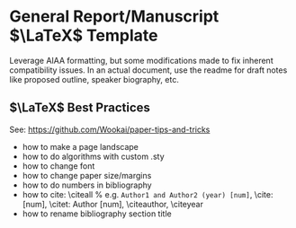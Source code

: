 # General Report/Manuscript $\LaTeX$ Template

Leverage AIAA formatting, but some modifications made to fix inherent compatibility issues.
In an actual document, use the readme for draft notes like proposed outline, speaker biography, etc.

## $\LaTeX$ Best Practices
See: https://github.com/Wookai/paper-tips-and-tricks



- how to make a page landscape
- how to do algorithms with custom .sty
- how to change font
- how to change paper size/margins
- how to do numbers in bibliography
- how to cite: \citeall % e.g. `Author1 and Author2 (year) [num]`, \cite: [num], \citet: Author [num], \citeauthor, \citeyear
- how to rename bibliography section title
